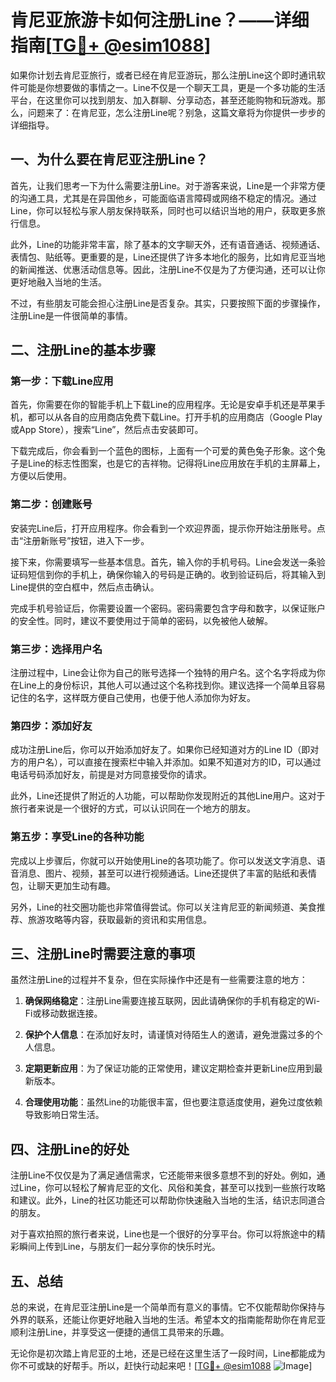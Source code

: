 # 肯尼亚旅游卡如何注册Line？——详细指南[[TG💪+ @esim1088](https://t.me/s/esim1088)]

如果你计划去肯尼亚旅行，或者已经在肯尼亚游玩，那么注册Line这个即时通讯软件可能是你想要做的事情之一。Line不仅是一个聊天工具，更是一个多功能的生活平台，在这里你可以找到朋友、加入群聊、分享动态，甚至还能购物和玩游戏。那么，问题来了：在肯尼亚，怎么注册Line呢？别急，这篇文章将为你提供一步步的详细指导。

## 一、为什么要在肯尼亚注册Line？

首先，让我们思考一下为什么需要注册Line。对于游客来说，Line是一个非常方便的沟通工具，尤其是在异国他乡，可能面临语言障碍或网络不稳定的情况。通过Line，你可以轻松与家人朋友保持联系，同时也可以结识当地的用户，获取更多旅行信息。

此外，Line的功能非常丰富，除了基本的文字聊天外，还有语音通话、视频通话、表情包、贴纸等。更重要的是，Line还提供了许多本地化的服务，比如肯尼亚当地的新闻推送、优惠活动信息等。因此，注册Line不仅是为了方便沟通，还可以让你更好地融入当地的生活。

不过，有些朋友可能会担心注册Line是否复杂。其实，只要按照下面的步骤操作，注册Line是一件很简单的事情。

## 二、注册Line的基本步骤

### 第一步：下载Line应用

首先，你需要在你的智能手机上下载Line的应用程序。无论是安卓手机还是苹果手机，都可以从各自的应用商店免费下载Line。打开手机的应用商店（Google Play或App Store），搜索“Line”，然后点击安装即可。

下载完成后，你会看到一个蓝色的图标，上面有一个可爱的黄色兔子形象。这个兔子是Line的标志性图案，也是它的吉祥物。记得将Line应用放在手机的主屏幕上，方便以后使用。

### 第二步：创建账号

安装完Line后，打开应用程序。你会看到一个欢迎界面，提示你开始注册账号。点击“注册新账号”按钮，进入下一步。

接下来，你需要填写一些基本信息。首先，输入你的手机号码。Line会发送一条验证码短信到你的手机上，确保你输入的号码是正确的。收到验证码后，将其输入到Line提供的空白框中，然后点击确认。

完成手机号验证后，你需要设置一个密码。密码需要包含字母和数字，以保证账户的安全性。同时，建议不要使用过于简单的密码，以免被他人破解。

### 第三步：选择用户名

注册过程中，Line会让你为自己的账号选择一个独特的用户名。这个名字将成为你在Line上的身份标识，其他人可以通过这个名称找到你。建议选择一个简单且容易记住的名字，这样既方便自己使用，也便于他人添加你为好友。

### 第四步：添加好友

成功注册Line后，你可以开始添加好友了。如果你已经知道对方的Line ID（即对方的用户名），可以直接在搜索栏中输入并添加。如果不知道对方的ID，可以通过电话号码添加好友，前提是对方同意接受你的请求。

此外，Line还提供了附近的人功能，可以帮助你发现附近的其他Line用户。这对于旅行者来说是一个很好的方式，可以认识同在一个地方的朋友。

### 第五步：享受Line的各种功能

完成以上步骤后，你就可以开始使用Line的各项功能了。你可以发送文字消息、语音消息、图片、视频，甚至可以进行视频通话。Line还提供了丰富的贴纸和表情包，让聊天更加生动有趣。

另外，Line的社交圈功能也非常值得尝试。你可以关注肯尼亚的新闻频道、美食推荐、旅游攻略等内容，获取最新的资讯和实用信息。

## 三、注册Line时需要注意的事项

虽然注册Line的过程并不复杂，但在实际操作中还是有一些需要注意的地方：

1. **确保网络稳定**：注册Line需要连接互联网，因此请确保你的手机有稳定的Wi-Fi或移动数据连接。
   
2. **保护个人信息**：在添加好友时，请谨慎对待陌生人的邀请，避免泄露过多的个人信息。

3. **定期更新应用**：为了保证功能的正常使用，建议定期检查并更新Line应用到最新版本。

4. **合理使用功能**：虽然Line的功能很丰富，但也要注意适度使用，避免过度依赖导致影响日常生活。

## 四、注册Line的好处

注册Line不仅仅是为了满足通信需求，它还能带来很多意想不到的好处。例如，通过Line，你可以轻松了解肯尼亚的文化、风俗和美食，甚至可以找到一些旅行攻略和建议。此外，Line的社区功能还可以帮助你快速融入当地的生活，结识志同道合的朋友。

对于喜欢拍照的旅行者来说，Line也是一个很好的分享平台。你可以将旅途中的精彩瞬间上传到Line，与朋友们一起分享你的快乐时光。

## 五、总结

总的来说，在肯尼亚注册Line是一个简单而有意义的事情。它不仅能帮助你保持与外界的联系，还能让你更好地融入当地的生活。希望本文的指南能帮助你在肯尼亚顺利注册Line，并享受这一便捷的通信工具带来的乐趣。

无论你是初次踏上肯尼亚的土地，还是已经在这里生活了一段时间，Line都能成为你不可或缺的好帮手。所以，赶快行动起来吧！[[TG💪+ @esim1088](https://t.me/s/esim1088) ![Image](https://i.postimg.cc/4NQfJmqS/Snipaste-2025-05-13-00-14-12.png)]